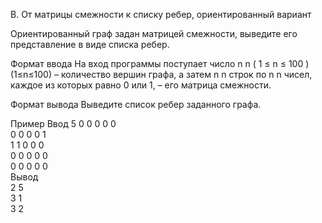 B. От матрицы смежности к списку ребер, ориентированный вариант

Ориентированный граф задан матрицей смежности, выведите его представление в виде списка ребер.

Формат ввода
На вход программы поступает число
n
n
(
1
≤
n
≤
100
)
(1≤n≤100) – количество вершин графа, а затем
n
n строк по
n
n чисел, каждое из которых равно 0 или 1, – его матрица смежности.

Формат вывода
Выведите список ребер заданного графа.


Пример
Ввод
5
0 0 0 0 0\
0 0 0 0 1\
1 1 0 0 0\
0 0 0 0 0\
0 0 0 0 0\
Вывод\
2 5\
3 1\
3 2